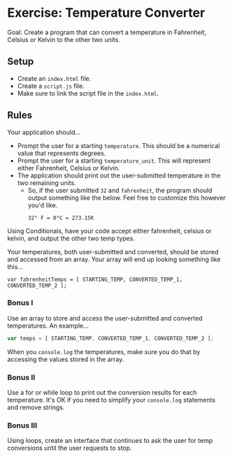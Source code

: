 # Exercise: Temperature Converter

Goal: Create a program that can convert a temperature in Fahrenheit, Celsius or Kelvin to the other two units.

## Setup

* Create an `index.html` file.
* Create a `script.js` file.
* Make sure to link the script file in the `index.html`.

## Rules

Your application should...
* Prompt the user for a starting `temperature`. This should be a numerical value that represents degrees.
* Prompt the user for a starting `temperature_unit`. This will represent either Fahrenheit, Celsius or Kelvin.
* The application should print out the user-submitted temperature in the two remaining units.
  * So, if the user submitted `32` and `fahrenheit`, the program should output something like the below. Feel free to customize this however you'd like.
    ```text
    32° F = 0°C = 273.15K
    ```

Using Conditionals, have your code accept either fahrenheit, celsius or kelvin, and output the other two temp types.

Your temperatures, both user-submitted and converted, should be stored and accessed from an array. Your array will end up looking something like this...

  `var fahrenheitTemps = [ STARTING_TEMP, CONVERTED_TEMP_1, CONVERTED_TEMP_2 ];`

### Bonus I

Use an array to store and access the user-submitted and converted temperatures. An example...
```js
var temps = [ STARTING_TEMP, CONVERTED_TEMP_1, CONVERTED_TEMP_2 ];
```

When you `console.log` the temperatures, make sure you do that by accessing the values stored in the array.

### Bonus II

Use a for or while loop to print out the conversion results for each temperature. It's OK if you need to simplify your `console.log` statements and remove strings.  

### Bonus III

Using loops, create an interface that continues to ask the user for temp conversions until the user requests to stop.

